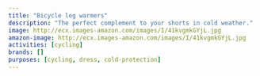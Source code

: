 ```yaml
---
title: "Bicycle leg warmers"
description: "The perfect complement to your shorts in cold weather."
image: http://ecx.images-amazon.com/images/I/41kvgmkGYjL.jpg
amazon-image: http://ecx.images-amazon.com/images/I/41kvgmkGYjL.jpg
activities: [cycling]
brands: []
purposes: [cycling, dress, cold-protection]
---
```

